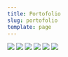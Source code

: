 ```yaml
---
title: Portofolio
slug: portofolio
template: page
---
```


![](../images/coloricon.png) ![](../images/coloricon.png)
![](../images/coloricon.png) ![](../images/coloricon.png)
![](../images/coloricon.png) ![](../images/coloricon.png)


